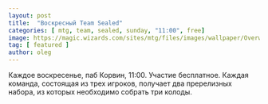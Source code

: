 ```yaml
---
layout: post
title:  "Воскресный Team Sealed"
categories: [ mtg, team, sealed, sunday, "11:00", free]
image: https://magic.wizards.com/sites/mtg/files/images/wallpaper/Overwhelming-Splendor_HOU_1920x1080_Wallpaper.jpg
tag: [ featured ]
author: oleg
---
```

Каждое воскресенье, паб Корвин, 11:00. Участие бесплатное. 
Каждая команда, состоящая из трех игроков, получает два пререлизных набора, из которых необходимо собрать три колоды.


